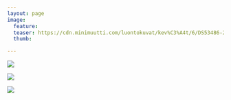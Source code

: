 ```yaml
---
layout: page
image:
  feature:
  teaser: https://cdn.minimuutti.com/luontokuvat/kev%C3%A4t/6/DS53486-245px.jpg
  thumb:

---
```


![](https://cdn.minimuutti.com/luontokuvat/kev%C3%A4t/6/DS53482-800px.jpg)

![](https://cdn.minimuutti.com/luontokuvat/kev%C3%A4t/6/DS53486-800px.jpg)

![](https://cdn.minimuutti.com/luontokuvat/kev%C3%A4t/6/DS53488-800px.jpg)
